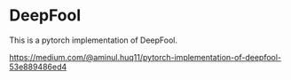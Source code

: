 # DeepFool

This is a pytorch implementation of DeepFool.

https://medium.com/@aminul.huq11/pytorch-implementation-of-deepfool-53e889486ed4

